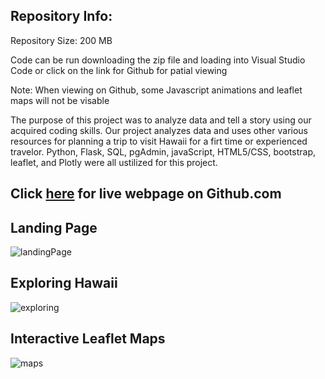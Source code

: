 ## Repository Info:

Repository Size: 200 MB

Code can be run downloading the zip file and loading into Visual Studio Code or click on the link for Github for patial viewing

Note: When viewing on Github, some Javascript animations and leaflet maps will not be visable

The purpose of this project was to analyze data and tell a story using our acquired coding skills.  Our project analyzes data and uses other various resources for planning a trip to visit Hawaii for a firt time or experienced travelor.  Python, Flask, SQL, pgAdmin, javaScript, HTML5/CSS, bootstrap, leaflet, and Plotly were all ustilized for this project.

## Click <a href="https://caleman34.github.io/Exploring_Hawaii/" rel="noopener" target="_blank">here</a> for live webpage on Github.com

## Landing Page

![landingPage](gifs/landing.gif)

## Exploring Hawaii

![exploring](gifs/exploring.gif)

## Interactive Leaflet Maps

![maps](gifs/maps.gif)
